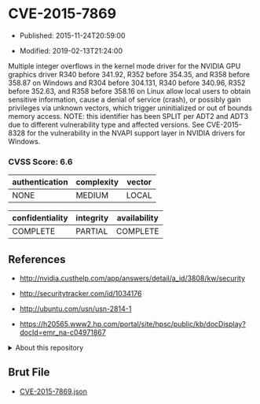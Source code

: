 # CVE-2015-7869

- Published: 2015-11-24T20:59:00

- Modified: 2019-02-13T21:24:00

Multiple integer overflows in the kernel mode driver for the NVIDIA GPU graphics driver R340 before 341.92, R352 before 354.35, and R358 before 358.87 on Windows and R304 before 304.131, R340 before 340.96, R352 before 352.63, and R358 before 358.16 on Linux allow local users to obtain sensitive information, cause a denial of service (crash), or possibly gain privileges via unknown vectors, which trigger uninitialized or out of bounds memory access.  NOTE: this identifier has been SPLIT per ADT2 and ADT3 due to different vulnerability type and affected versions. See CVE-2015-8328 for the vulnerability in the NVAPI support layer in NVIDIA drivers for Windows.

### CVSS Score: **6.6**

| authentication | complexity | vector |
| --- | --- | --- |
| NONE | MEDIUM | LOCAL |

| confidentiality | integrity | availability |
| --- | --- | --- |
| COMPLETE | PARTIAL | COMPLETE |

## References

* http://nvidia.custhelp.com/app/answers/detail/a_id/3808/kw/security

* http://securitytracker.com/id/1034176

* http://ubuntu.com/usn/usn-2814-1

* https://h20565.www2.hp.com/portal/site/hpsc/public/kb/docDisplay?docId=emr_na-c04971867

<details>
<summary>About this repository</summary> 

  This repository is part of the project [Live Hack CVE](https://github.com/Live-Hack-CVE). Main website can be found [www.live-hack.org](https://www.live-hack.org) 
  
  Made by [Sn0wAlice](https://github.com/Sn0wAlice) for the people that care about security and need to have a feed of the latest CVEs. Hope you enjoy it, don't forget to star the repo and follow me on [Twitter](https://twitter.com/Sn0wAlice) and [Github](https://github.com/Sn0wAlice). And that is my [personnal website](https://www.alice-snow.me/)

  - [Home Page](https://github.com/Live-Hack-CVE)
  - [Framework](https://github.com/Live-Hack-CVE/cve-framework)
  - [CVE database](https://github.com/Live-Hack-CVE/full_database)
  - [Changelog](https://github.com/Live-Hack-CVE/Changelog)
</details>

## Brut File

* [CVE-2015-7869.json](https://raw.githubusercontent.com/Live-Hack-CVE/full_database/main/cves/2015/CVE-2015-7869.json)

